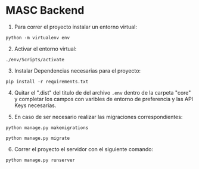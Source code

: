 # MASC Backend

1. Para correr el proyecto instalar un entorno virtual:

```
python -m virtualenv env
```

2. Activar el entorno virtual:

```
./env/Scripts/activate
```

3. Instalar Dependencias necesarias para el proyecto:

```
pip install -r requirements.txt
```

4. Quitar el ".dist" del titulo de del archivo `.env` dentro de la carpeta "core" y completar los campos con varibles de entorno de preferencia y las API Keys necesarias.

5. En caso de ser necesario realizar las migraciones correspondientes:

```
python manage.py makemigrations

python manage.py migrate
```

6. Correr el proyecto el servidor con el siguiente comando:

```
python manage.py runserver
```
